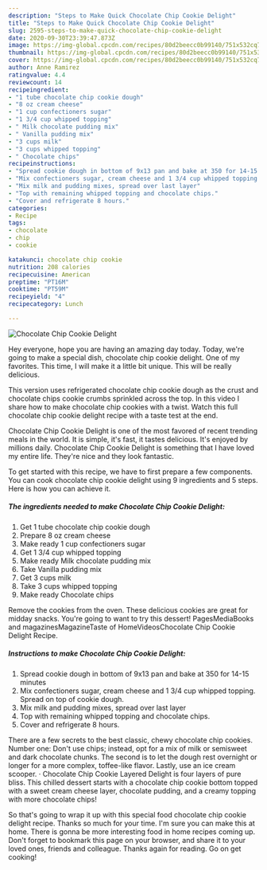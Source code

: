 ```yaml
---
description: "Steps to Make Quick Chocolate Chip Cookie Delight"
title: "Steps to Make Quick Chocolate Chip Cookie Delight"
slug: 2595-steps-to-make-quick-chocolate-chip-cookie-delight
date: 2020-09-30T23:39:47.873Z
image: https://img-global.cpcdn.com/recipes/80d2beecc0b99140/751x532cq70/chocolate-chip-cookie-delight-recipe-main-photo.jpg
thumbnail: https://img-global.cpcdn.com/recipes/80d2beecc0b99140/751x532cq70/chocolate-chip-cookie-delight-recipe-main-photo.jpg
cover: https://img-global.cpcdn.com/recipes/80d2beecc0b99140/751x532cq70/chocolate-chip-cookie-delight-recipe-main-photo.jpg
author: Anne Ramirez
ratingvalue: 4.4
reviewcount: 14
recipeingredient:
- "1 tube chocolate chip cookie dough"
- "8 oz cream cheese"
- "1 cup confectioners sugar"
- "1 3/4 cup whipped topping"
- " Milk chocolate pudding mix"
- " Vanilla pudding mix"
- "3 cups milk"
- "3 cups whipped topping"
- " Chocolate chips"
recipeinstructions:
- "Spread cookie dough in bottom of 9x13 pan and bake at 350 for 14-15 minutes"
- "Mix confectioners sugar, cream cheese and 1 3/4 cup whipped topping. Spread on top of cookie dough."
- "Mix milk and pudding mixes, spread over last layer"
- "Top with remaining whipped topping and chocolate chips."
- "Cover and refrigerate 8 hours."
categories:
- Recipe
tags:
- chocolate
- chip
- cookie

katakunci: chocolate chip cookie 
nutrition: 208 calories
recipecuisine: American
preptime: "PT16M"
cooktime: "PT59M"
recipeyield: "4"
recipecategory: Lunch

---
```



![Chocolate Chip Cookie Delight](https://img-global.cpcdn.com/recipes/80d2beecc0b99140/751x532cq70/chocolate-chip-cookie-delight-recipe-main-photo.jpg)

Hey everyone, hope you are having an amazing day today. Today, we're going to make a special dish, chocolate chip cookie delight. One of my favorites. This time, I will make it a little bit unique. This will be really delicious.

This version uses refrigerated chocolate chip cookie dough as the crust and chocolate chips cookie crumbs sprinkled across the top. In this video I share how to make chocolate chip cookies with a twist. Watch this full chocolate chip cookie delight recipe with a taste test at the end.

Chocolate Chip Cookie Delight is one of the most favored of recent trending meals in the world. It is simple, it's fast, it tastes delicious. It's enjoyed by millions daily. Chocolate Chip Cookie Delight is something that I have loved my entire life. They're nice and they look fantastic.


To get started with this recipe, we have to first prepare a few components. You can cook chocolate chip cookie delight using 9 ingredients and 5 steps. Here is how you can achieve it.

<!--inarticleads1-->

##### The ingredients needed to make Chocolate Chip Cookie Delight:

1. Get 1 tube chocolate chip cookie dough
1. Prepare 8 oz cream cheese
1. Make ready 1 cup confectioners sugar
1. Get 1 3/4 cup whipped topping
1. Make ready  Milk chocolate pudding mix
1. Take  Vanilla pudding mix
1. Get 3 cups milk
1. Take 3 cups whipped topping
1. Make ready  Chocolate chips


Remove the cookies from the oven. These delicious cookies are great for midday snacks. You&#39;re going to want to try this dessert! PagesMediaBooks and magazinesMagazineTaste of HomeVideosChocolate Chip Cookie Delight Recipe. 

<!--inarticleads2-->

##### Instructions to make Chocolate Chip Cookie Delight:

1. Spread cookie dough in bottom of 9x13 pan and bake at 350 for 14-15 minutes
1. Mix confectioners sugar, cream cheese and 1 3/4 cup whipped topping. Spread on top of cookie dough.
1. Mix milk and pudding mixes, spread over last layer
1. Top with remaining whipped topping and chocolate chips.
1. Cover and refrigerate 8 hours.


There are a few secrets to the best classic, chewy chocolate chip cookies. Number one: Don&#39;t use chips; instead, opt for a mix of milk or semisweet and dark chocolate chunks. The second is to let the dough rest overnight or longer for a more complex, toffee-like flavor. Lastly, use an ice cream scooper. · Chocolate Chip Cookie Layered Delight is four layers of pure bliss. This chilled dessert starts with a chocolate chip cookie bottom topped with a sweet cream cheese layer, chocolate pudding, and a creamy topping with more chocolate chips! 

So that's going to wrap it up with this special food chocolate chip cookie delight recipe. Thanks so much for your time. I'm sure you can make this at home. There is gonna be more interesting food in home recipes coming up. Don't forget to bookmark this page on your browser, and share it to your loved ones, friends and colleague. Thanks again for reading. Go on get cooking!
